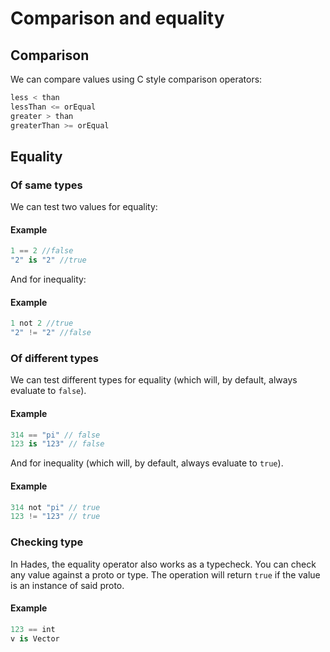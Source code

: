 # Comparison and equality

## Comparison

We can compare values using C style comparison operators:

```javascript
less < than
lessThan <= orEqual
greater > than
greaterThan >= orEqual
```

## Equality

### Of same types

We can test two values for equality:

#### Example

```swift
1 == 2 //false
"2" is "2" //true
```

And for inequality:

#### Example

```swift
1 not 2 //true
"2" != "2" //false
```

### Of different types

We can test different types for equality \(which will, by default, always evaluate to `false`\).

#### Example

```swift
314 == "pi" // false
123 is "123" // false
```

And for inequality \(which will, by default, always evaluate to `true`\).

#### Example

```swift
314 not "pi" // true
123 != "123" // true
```

### Checking type

In Hades, the equality operator also works as a typecheck. You can check any value against a proto or type. The operation will return `true` if the value is an instance of said proto.

#### Example

```swift
123 == int
v is Vector
```

